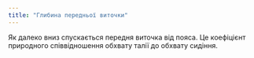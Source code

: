 ```yaml
---
title: "Глибина передньої виточки"
---
```


Як далеко вниз спускається передня виточка від пояса. Це коефіцієнт природного співвідношення обхвату талії до обхвату сидіння.




